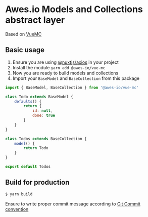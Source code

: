 # Awes.io Models and Collections abstract layer

Based on [VueMC](https://vuemc.io/)

## Basic usage

1. Ensure you are using [@nuxtjs/axios](https://axios.nuxtjs.org/) in your project
2. Install the module `yarn add @awes-io/vue-mc`
3. Now you are ready to build models and collections
4. Import your `BaseModel` and `BaseCollection` from this package

```javascript
import { BaseModel, BaseCollection } from '@awes-io/vue-mc'

class Todo extends BaseModel {
    defaults() {
        return {
            id: null,
            done: true
        }
    }
}

class Todos extends BaseCollection {
    model() {
        return Todo
    }
}

export default Todos
```

## Build for production

```bash
$ yarn build
```

Ensure to write proper commit message according to [Git Commit convention](https://www.conventionalcommits.org/)
